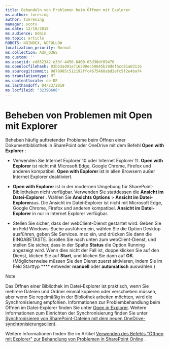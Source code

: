 ```yaml
---
title: Behandeln von Problemen beim Öffnen mit Explorer
ms.author: toresing
author: tomresing
manager: scotv
ms.date: 12/10/2018
ms.audience: Admin
ms.topic: article
ROBOTS: NOINDEX, NOFOLLOW
localization_priority: Normal
ms.collection: Adm_O365
ms.custom: ''
ms.assetid: ed852342-e33f-4450-8400-63d30df09476
ms.openlocfilehash: 03bb3ad01a716390ec50845b29ddf6cc81a83116
ms.sourcegitcommit: 9d78905c512192ffc4675468abd2efc5f2e4baf4
ms.translationtype: MT
ms.contentlocale: de-DE
ms.lasthandoff: 04/23/2019
ms.locfileid: "32390606"
---
```

# <a name="fix-problems-with-open-with-explorer"></a>Beheben von Problemen mit Open mit Explorer

Beheben häufig auftretender Probleme beim Öffnen einer Dokumentbibliothek in SharePoint oder OneDrive mit dem Befehl **Open with Explorer** : 
  
- Verwenden Sie Internet Explorer 10 oder Internet Explorer 11. **Open with Explorer** ist nicht mit Microsoft Edge, Google Chrome, Firefox und anderen kompatibel. **Open with Explorer** ist in allen Browsern außer Internet Explorer deaktiviert. 
    
- **Open with Explorer** ist in der modernen Umgebung für SharePoint-Bibliotheken nicht verfügbar. Verwenden Sie stattdessen die **Ansicht im Datei-Explorer** . Wählen Sie **Ansichts Options** \> **Ansicht im Datei-Explorer**aus. Die Ansicht im Datei-Explorer ist nicht mit Microsoft Edge, Google Chrome, Firefox und anderen kompatibel. **Ansicht im Datei-Explorer** in nur in Internet Explorer verfügbar. 
    
- Stellen Sie sicher, dass der webClient-Dienst gestartet wird. Geben Sie im Feld Windows-Suche ausführen ein, wählen Sie die Option Desktop ausführen, geben Sie Services. msc ein, und drücken Sie dann die EINGABETASTE. Scrollen Sie nach unten zum webClient-Dienst, und stellen Sie sicher, dass in der Spalte **Status** die Option Running angezeigt wird. Wenn dies nicht der Fall ist, doppelklicken Sie auf den Dienst, klicken Sie auf **Start**, und klicken Sie dann auf **OK**. (Möglicherweise müssen Sie den Dienst zuerst aktivieren, indem Sie im Feld Starttyp **** entweder **manuell** oder **automatisch** auswählen.) 
    
> [!NOTE]
> Das Öffnen einer Bibliothek im Datei-Explorer ist praktisch, wenn Sie mehrere Dateien und Ordner einmal kopieren oder verschieben müssen, aber wenn Sie regelmäßig in der Bibliothek arbeiten möchten, wird die Synchronisierung empfohlen. Informationen zur Problembehandlung beim Öffnen im Datei-Explorer finden Sie unter [Open in Explorer](https://go.microsoft.com/fwlink/?linkid=871665). Weitere Informationen zum Einrichten der Synchronisierung finden Sie unter [Synchronisieren von SharePoint-Dateien mit dem neuen OneDrive-synchronisierungsclient](https://go.microsoft.com/fwlink/?linkid=871666).
  
Weitere Informationen finden Sie im Artikel [Verwenden des Befehls "Öffnen mit Explorer" zur Behandlung von Problemen in SharePoint Online](https://support.office.com/article/How-to-use-the-Open-with-Explorer-command-to-troubleshoot-issues-in-SharePoint-Online-87155331-0c92-4224-a4c1-da5c21c4ade4) . 
  

